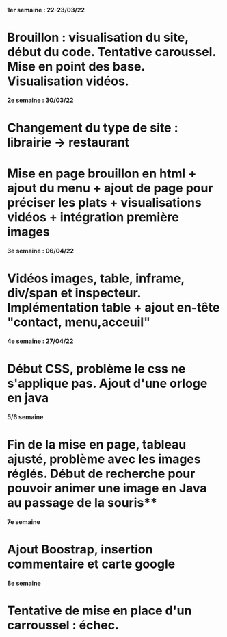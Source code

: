 **1er semaine : 22-23/03/22**
# Brouillon : visualisation du site, début du code. Tentative caroussel. Mise en point des base. Visualisation vidéos.

**2e semaine : 30/03/22**
# Changement du type de site : librairie -> restaurant
# Mise en page brouillon en html + ajout du menu + ajout de page pour préciser les plats + visualisations vidéos + intégration première images

**3e semaine : 06/04/22**
# Vidéos images, table, inframe, div/span et inspecteur. Implémentation table + ajout en-tête "contact, menu,acceuil"

**4e semaine : 27/04/22**
# Début CSS, problème le css ne s'applique pas. Ajout d'une orloge en java

**5/6 semaine**
# Fin de la mise en page, tableau ajusté, problème avec les images réglés. Début de recherche pour pouvoir animer une image en Java au passage de la souris**

**7e semaine**
# Ajout Boostrap, insertion commentaire et carte google

**8e semaine**
# Tentative de mise en place d'un carroussel : échec.
